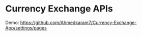 # Currency Exchange APIs

Demo: 
https://github.com/Ahmedkaram7/Currency-Exchange-App/settings/pages
